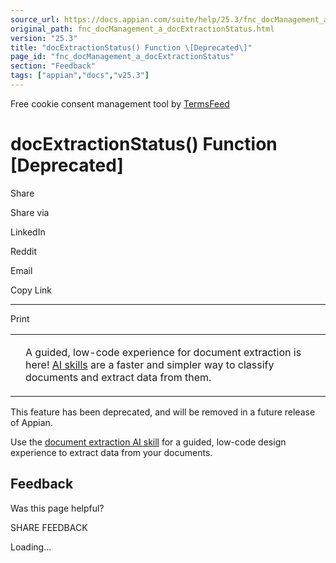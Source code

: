 ```yaml
---
source_url: https://docs.appian.com/suite/help/25.3/fnc_docManagement_a_docExtractionStatus.html
original_path: fnc_docManagement_a_docExtractionStatus.html
version: "25.3"
title: "docExtractionStatus() Function \[Deprecated\]"
page_id: "fnc_docManagement_a_docExtractionStatus"
section: "Feedback"
tags: ["appian","docs","v25.3"]
---
```



Free cookie consent management tool by [TermsFeed](https://www.termsfeed.com/)

# docExtractionStatus() Function \[Deprecated\]

Share

Share via

LinkedIn

Reddit

Email

Copy Link

* * *

Print

<table><tbody><tr><td><i class="fa fa-rocket" aria-hidden="true"></i></td><td><p>A guided, low-code experience for document extraction is here! <a href="ai-skill-object.html">AI skills</a> are a faster and simpler way to classify documents and extract data from them.</p></td></tr></tbody></table>

This feature has been deprecated, and will be removed in a future release of Appian.

Use the [document extraction AI skill](create-skill-doc-extraction.html) for a guided, low-code design experience to extract data from your documents.

## Feedback

Was this page helpful?

SHARE FEEDBACK

Loading...